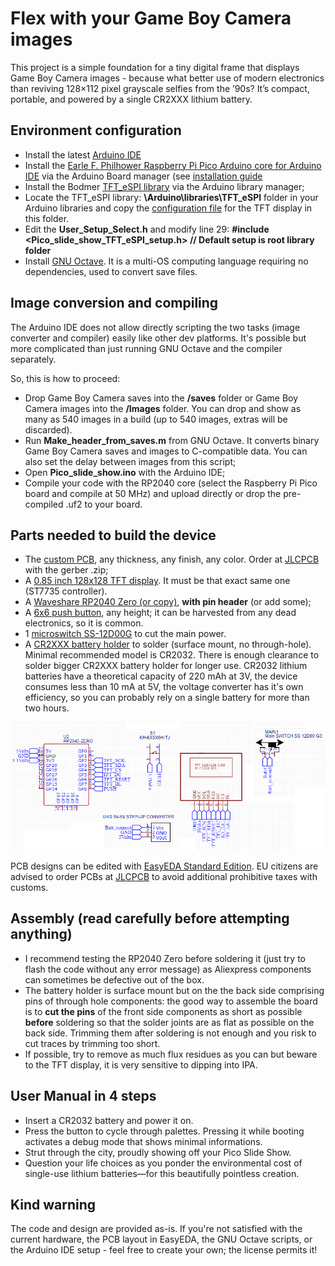 # Flex with your Game Boy Camera images

This project is a simple foundation for a tiny digital frame that displays Game Boy Camera images - because what better use of modern electronics than reviving 128×112 pixel grayscale selfies from the ’90s? It’s compact, portable, and powered by a single CR2XXX lithium battery.

## Environment configuration

- Install the latest [Arduino IDE](https://www.arduino.cc/en/software)
- Install the [Earle F. Philhower Raspberry Pi Pico Arduino core for Arduino IDE](https://github.com/earlephilhower/arduino-pico) via the Arduino Board manager (see [installation guide](https://github[...])
- Install the Bodmer [TFT_eSPI library](https://github.com/Bodmer/TFT_eSPI) via the Arduino library manager;
- Locate the TFT_eSPI library: **\Arduino\libraries\TFT_eSPI** folder in your Arduino libraries and copy the [configuration file](/Pico_slide_show/TFT_setup) for the TFT display in this folder.
- Edit the **User_Setup_Select.h** and modify line 29:
    **#include <Pico_slide_show_TFT_eSPI_setup.h> // Default setup is root library folder**
- Install [GNU Octave](https://www.octave.org/). It is a multi-OS computing language requiring no dependencies, used to convert save files.

## Image conversion and compiling

The Arduino IDE does not allow directly scripting the two tasks (image converter and compiler) easily like other dev platforms. It's possible but more complicated than just running GNU Octave and the compiler separately.

So, this is how to proceed:

- Drop Game Boy Camera saves into the **/saves** folder or Game Boy Camera images into the **/Images** folder. You can drop and show as many as 540 images in a build (up to 540 images, extras will be discarded).
- Run **Make_header_from_saves.m** from GNU Octave. It converts binary Game Boy Camera saves and images to C-compatible data. You can also set the delay between images from this script;
- Open **Pico_slide_show.ino** with the Arduino IDE;
- Compile your code with the RP2040 core (select the Raspberry Pi Pico board and compile at 50 MHz) and upload directly or drop the pre-compiled .uf2 to your board.

## Parts needed to build the device

- The [custom PCB](/PCB), any thickness, any finish, any color. Order at [JLCPCB](https://jlcpcb.com/) with the gerber .zip;
- A [0.85 inch 128x128 TFT display](https://aliexpress.com/item/1005008822385316.html). It must be that exact same one (ST7735 controller).
- A [Waveshare RP2040 Zero (or copy)](https://www.aliexpress.com/item/1005003504006451.html), **with pin header** (or add some);
- A [6x6 push button](https://www.aliexpress.com/item/1005003938244847.html), any height; it can be harvested from any dead electronics, so it is common.
- 1 [microswitch SS-12D00G](https://www.aliexpress.com/item/1005003938856402.html) to cut the main power.
- A [CR2XXX battery holder](https://aliexpress.com/item/1005006357635710.html) to solder (surface mount, no through-hole). Minimal recommended model is CR2032. There is enough clearance to solder bigger CR2XXX battery holder for longer use. CR2032 lithium batteries have a theoretical capacity of 220 mAh at 3V, the device consumes less than 10 mA at 5V, the voltage converter has it's own efficiency, so you can probably rely on a single battery for more than two hours.

![](/PCB/Schematic.png)

PCB designs can be edited with [EasyEDA Standard Edition](https://easyeda.com). EU citizens are advised to order PCBs at [JLCPCB](https://jlcpcb.com/) to avoid additional prohibitive taxes with customs. 

## Assembly (read carefully before attempting anything)

- I recommend testing the RP2040 Zero before soldering it (just try to flash the code without any error message) as Aliexpress components can sometimes be defective out of the box.
- The battery holder is surface mount but on the the back side comprising pins of through hole components: the good way to assemble the board is to **cut the pins** of the front side components as short as possible **before** soldering so that the solder joints are as flat as possible on the back side. Trimming them after soldering is not enough and you risk to cut traces by trimming too short.
- If possible, try to remove as much flux residues as you can but beware to the TFT display, it is very sensitive to dipping into IPA.

## User Manual in 4 steps

- Insert a CR2032 battery and power it on.
- Press the button to cycle through palettes. Pressing it while booting activates a debug mode that shows minimal informations.
- Strut through the city, proudly showing off your Pico Slide Show.
- Question your life choices as you ponder the environmental cost of single-use lithium batteries—for this beautifully pointless creation.

## Kind warning

The code and design are provided as-is. If you're not satisfied with the current hardware, the PCB layout in EasyEDA, the GNU Octave scripts, or the Arduino IDE setup - feel free to create your own; the license permits it!

